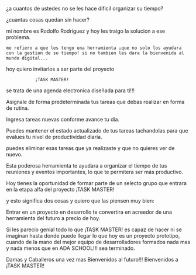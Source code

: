 
¿a cuantos de ustedes no se les hace dificil organizar su tiempo?

¿cuantas cosas quedan sin hacer?

  mi nombre es Rodolfo Rodriguez y hoy les traigo la solucion a ese problema.

    me refiero a que les tengo una herramienta ¡que no solo los ayudara con la gestion de su tiempo! si no tambien les dara la bienvenida al mundo digital...

hoy quiero invitarlos a ser parte del proyecto 

               ¡TASK MASTER! 

se trata de una agenda electronica diseñada para ti!!!

   Asignale de forma predeterminada tus tareas que debas realizar en forma de rutina.

   Ingresa tareas nuevas conforme avance tu dia.

   Puedes mantener el estado actualizado de tus tareas tachandolas para que evalues tu 
   nivel de productividad diaria.

   puedes eliminar esas tareas que ya realizaste y que no quieres ver de nuevo.

   Esta poderosa herramienta te ayudara a organizar el tiempo de tus reuniones y eventos importantes, lo que te permitera ser más productivo.


Hoy tienes la oportunidad de formar parte de un selecto grupo que entrara en la etapa alfa del proyecto ¡TASK MASTER! 

y esto significa dos cosas y quiero que las piensen muy bien:

  Entrar en un proyecto en desarrollo te convertira en acreedor de una herramienta del futuro a precio de hoy.

  Si les parecio genial todo lo que ¡TASK MASTER! es capaz de hacer ni se imaginan hasta donde puede llegar lo que hoy es un proyecto prototipo, cuando de la mano del mejor equipo de desarrolladores formados nada mas y nada menos que en ADA SCHOOL!!! sea terminado.

Damas y Caballeros una vez mas Bienvenidos al futuro!!! Bienvenidos a ¡TASK MASTER!

   



